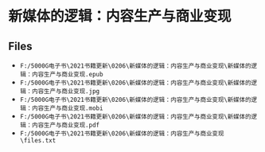 # 新媒体的逻辑：内容生产与商业变现

## Files

- `F:/5000G电子书\2021书籍更新\0206\新媒体的逻辑：内容生产与商业变现\新媒体的逻辑：内容生产与商业变现.epub`
- `F:/5000G电子书\2021书籍更新\0206\新媒体的逻辑：内容生产与商业变现\新媒体的逻辑：内容生产与商业变现.jpg`
- `F:/5000G电子书\2021书籍更新\0206\新媒体的逻辑：内容生产与商业变现\新媒体的逻辑：内容生产与商业变现.mobi`
- `F:/5000G电子书\2021书籍更新\0206\新媒体的逻辑：内容生产与商业变现\新媒体的逻辑：内容生产与商业变现.pdf`
- `F:/5000G电子书\2021书籍更新\0206\新媒体的逻辑：内容生产与商业变现\files.txt`
